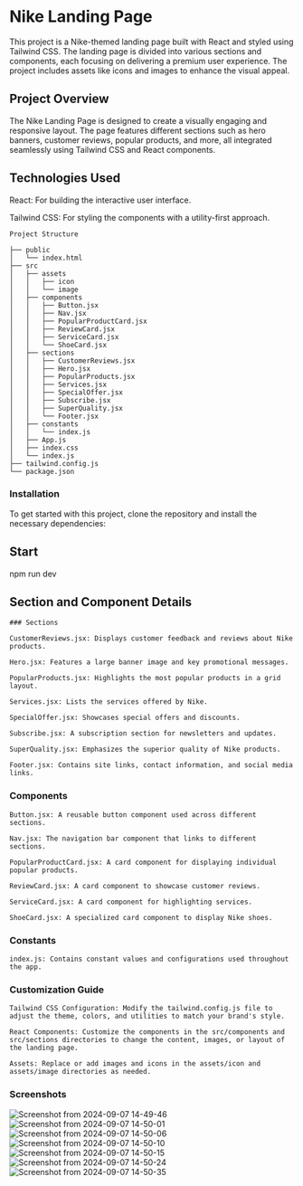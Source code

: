 # Nike Landing Page

This project is a Nike-themed landing page built with React and styled using Tailwind CSS. The landing page is divided into various sections and components, each focusing on delivering a premium user experience. The project includes assets like icons and images to enhance the visual appeal.

## Project Overview

The Nike Landing Page is designed to create a visually engaging and responsive layout. The page features different sections such as hero banners, customer reviews, popular products, and more, all integrated seamlessly using Tailwind CSS and React components.

## Technologies Used

React: For building the interactive user interface.

Tailwind CSS: For styling the components with a utility-first approach.

```
Project Structure

├── public
│   └── index.html
├── src
│   ├── assets
│   │   ├── icon
│   │   └── image
│   ├── components
│   │   ├── Button.jsx
│   │   ├── Nav.jsx
│   │   ├── PopularProductCard.jsx
│   │   ├── ReviewCard.jsx
│   │   ├── ServiceCard.jsx
│   │   └── ShoeCard.jsx
│   ├── sections
│   │   ├── CustomerReviews.jsx
│   │   ├── Hero.jsx
│   │   ├── PopularProducts.jsx
│   │   ├── Services.jsx
│   │   ├── SpecialOffer.jsx
│   │   ├── Subscribe.jsx
│   │   ├── SuperQuality.jsx
│   │   └── Footer.jsx
│   ├── constants
│   │   └── index.js
│   ├── App.js
│   ├── index.css
│   └── index.js
├── tailwind.config.js
└── package.json
```

### Installation

To get started with this project, clone the repository and install the necessary dependencies:


## Start
npm run dev


 ## Section and Component Details
 ```
### Sections

CustomerReviews.jsx: Displays customer feedback and reviews about Nike products.

Hero.jsx: Features a large banner image and key promotional messages.

PopularProducts.jsx: Highlights the most popular products in a grid layout.

Services.jsx: Lists the services offered by Nike.

SpecialOffer.jsx: Showcases special offers and discounts.

Subscribe.jsx: A subscription section for newsletters and updates.

SuperQuality.jsx: Emphasizes the superior quality of Nike products.

Footer.jsx: Contains site links, contact information, and social media links.
```

### Components
```
Button.jsx: A reusable button component used across different sections.

Nav.jsx: The navigation bar component that links to different sections.

PopularProductCard.jsx: A card component for displaying individual popular products.

ReviewCard.jsx: A card component to showcase customer reviews.

ServiceCard.jsx: A card component for highlighting services.

ShoeCard.jsx: A specialized card component to display Nike shoes.
```
### Constants
```
index.js: Contains constant values and configurations used throughout the app.
```
### Customization Guide
```
Tailwind CSS Configuration: Modify the tailwind.config.js file to adjust the theme, colors, and utilities to match your brand's style.

React Components: Customize the components in the src/components and src/sections directories to change the content, images, or layout of the landing page.

Assets: Replace or add images and icons in the assets/icon and assets/image directories as needed.
```
### Screenshots

![Screenshot from 2024-09-07 14-49-46](https://github.com/user-attachments/assets/6723c55f-d1d2-435c-9766-1fc845b9aa03)
![Screenshot from 2024-09-07 14-50-01](https://github.com/user-attachments/assets/299a363e-60fe-434b-9322-042c2e9a565d)
![Screenshot from 2024-09-07 14-50-06](https://github.com/user-attachments/assets/905a7110-6a1e-4c80-9d1b-b2ef8facbe5c)
![Screenshot from 2024-09-07 14-50-10](https://github.com/user-attachments/assets/37daed0f-a979-4591-aed8-05ba7e50457a)
![Screenshot from 2024-09-07 14-50-15](https://github.com/user-attachments/assets/ad84628c-1217-474b-8972-360a5394360b)
![Screenshot from 2024-09-07 14-50-24](https://github.com/user-attachments/assets/b5dc2254-b765-4848-936c-9f00681c843b)
![Screenshot from 2024-09-07 14-50-35](https://github.com/user-attachments/assets/41e6f1d2-a72a-493c-8a4e-096c2ad758ba)

